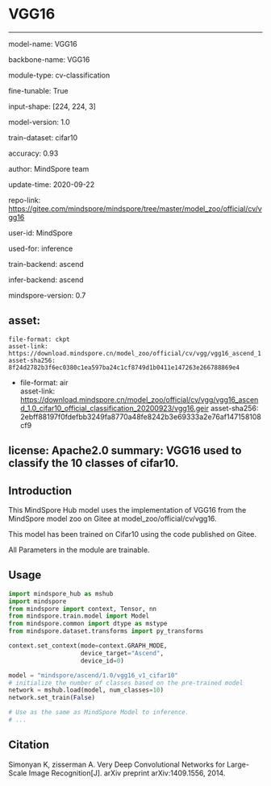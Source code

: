 # VGG16

---

model-name: VGG16

backbone-name: VGG16

module-type: cv-classification

fine-tunable: True

input-shape: [224, 224, 3]

model-version: 1.0

train-dataset: cifar10

accuracy: 0.93



author: MindSpore team

update-time: 2020-09-22

repo-link: https://gitee.com/mindspore/mindspore/tree/master/model_zoo/official/cv/vgg16

user-id: MindSpore

used-for: inference

train-backend: ascend

infer-backend: ascend

mindspore-version: 0.7

asset:
  -
    file-format: ckpt  
    asset-link: https://download.mindspore.cn/model_zoo/official/cv/vgg/vgg16_ascend_1.0_cifar10_official_classification_20200923/vgg16.ckpt
    asset-sha256: 8f24d2782b3f6ec0380c1ea597ba24c1cf8749d1b0411e147263e266788869e4
  -
    file-format: air  
    asset-link: https://download.mindspore.cn/model_zoo/official/cv/vgg/vgg16_ascend_1.0_cifar10_official_classification_20200923/vgg16.geir
    asset-sha256: 2ebff88197f0fdefbb3249fa8770a48fe8242b3e69333a2e76af147158108cf9

license: Apache2.0
summary: VGG16 used to classify the 10 classes of cifar10.
---


## Introduction

This MindSpore Hub model uses the implementation of VGG16 from the MindSpore model zoo on Gitee at model_zoo/official/cv/vgg16.

This model has been trained on Cifar10 using the code published on Gitee.

All Parameters in the module are trainable.

## Usage

```python
import mindspore_hub as mshub
import mindspore
from mindspore import context, Tensor, nn
from mindspore.train.model import Model
from mindspore.common import dtype as mstype
from mindspore.dataset.transforms import py_transforms

context.set_context(mode=context.GRAPH_MODE,
                    device_target="Ascend",
                    device_id=0)

model = "mindspore/ascend/1.0/vgg16_v1_cifar10"
# initialize the number of classes based on the pre-trained model
network = mshub.load(model, num_classes=10)
network.set_train(False)

# Use as the same as MindSpore Model to inference.
# ...
```

## Citation

Simonyan K, zisserman A. Very Deep Convolutional Networks for Large-Scale Image Recognition[J]. arXiv preprint arXiv:1409.1556, 2014.
